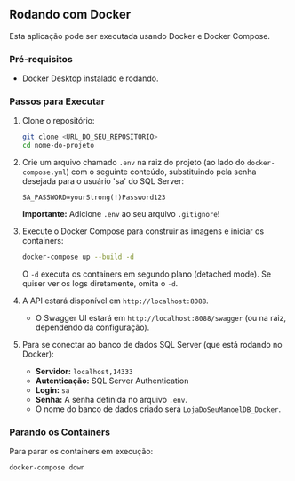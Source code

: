 ## Rodando com Docker

Esta aplicação pode ser executada usando Docker e Docker Compose.

### Pré-requisitos

- Docker Desktop instalado e rodando.

### Passos para Executar

1.  Clone o repositório:

    ```bash
    git clone <URL_DO_SEU_REPOSITORIO>
    cd nome-do-projeto
    ```

2.  Crie um arquivo chamado `.env` na raiz do projeto (ao lado do `docker-compose.yml`) com o seguinte conteúdo, substituindo pela senha desejada para o usuário 'sa' do SQL Server:

    ```env
    SA_PASSWORD=yourStrong(!)Password123
    ```

    **Importante:** Adicione `.env` ao seu arquivo `.gitignore`!

3.  Execute o Docker Compose para construir as imagens e iniciar os containers:

    ```bash
    docker-compose up --build -d
    ```

    O `-d` executa os containers em segundo plano (detached mode). Se quiser ver os logs diretamente, omita o `-d`.

4.  A API estará disponível em `http://localhost:8088`.

    - O Swagger UI estará em `http://localhost:8088/swagger` (ou na raiz, dependendo da configuração).

5.  Para se conectar ao banco de dados SQL Server (que está rodando no Docker):
    - **Servidor:** `localhost,14333`
    - **Autenticação:** SQL Server Authentication
    - **Login:** `sa`
    - **Senha:** A senha definida no arquivo `.env`.
    - O nome do banco de dados criado será `LojaDoSeuManoelDB_Docker`.

### Parando os Containers

Para parar os containers em execução:

```bash
docker-compose down
```
